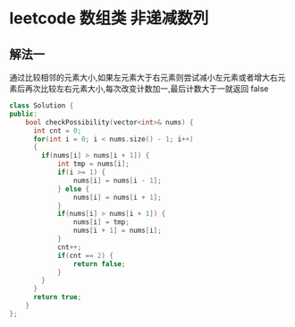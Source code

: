 # leetcode 数组类 非递减数列

## 解法一

通过比较相邻的元素大小,如果左元素大于右元素则尝试减小左元素或者增大右元素后再次比较左右元素大小,每次改变计数加一,最后计数大于一就返回 false

```c++
class Solution {
public:
    bool checkPossibility(vector<int>& nums) {
      int cnt = 0;
      for(int i = 0; i < nums.size() - 1; i++)
      {
        if(nums[i] > nums[i + 1]) {
            int tmp = nums[i];
            if(i >= 1) {
                nums[i] = nums[i - 1];
            } else {
                nums[i] = nums[i + 1];
            }
            if(nums[i] > nums[i + 1]) {
                nums[i] = tmp;
                nums[i + 1] = nums[i];
            }
            cnt++;
            if(cnt == 2) {
                return false;
            }
        }
      }
      return true;
    }
};
```
